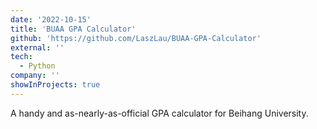 ```yaml
---
date: '2022-10-15'
title: 'BUAA GPA Calculator'
github: 'https://github.com/LaszLau/BUAA-GPA-Calculator'
external: ''
tech:
  - Python
company: ''
showInProjects: true
---
```


A handy and as-nearly-as-official GPA calculator for Beihang University.
